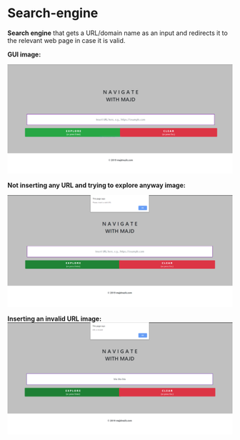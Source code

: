 # Search-engine
**Search engine** that gets a URL/domain name as an input and redirects it to the relevant web page in case it is valid.


**GUI image:**

![Image of the GUI](images/Capture.PNG)


**Not inserting any URL and trying to explore anyway image:**

![](images/Capture2.PNG)


**Inserting an invalid URL image:**
![](images/Capture3.PNG)
